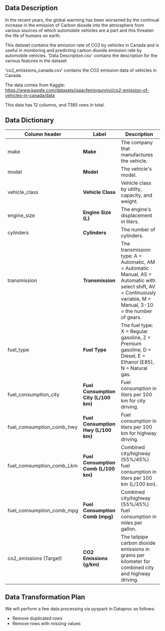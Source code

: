 ## Data Description

In the recent years, the global warming has been worsened by the continual increase in the emission of Carbon dioxide into the atmosphere from various sources of which automobile vehicles are a part and this threaten the life of humans on earth.

This dataset contains the emission rate of CO2 by vehicles in Canada and is useful in monitoring and predicting carbon dioxide emission rate by automobile vehicles.
'Data Description.csv' contains the description for the various features in the dataset

'co2_emissions_canada.csv' contains the CO2 emission data of vehicles in Canada.

The data comes from Kaggle: https://www.kaggle.com/datasets/isaacfemiogunniyi/co2-emission-of-vehicles-in-canada/data

This data has 12 columns, and 7385 rows in total.

## Data Dictionary

| **Column header**                     | **Label**                     | **Description**                                                                                       |
|--------------------------------|--------------------------------------|-------------------------------------------------------------------------------------------------------|
| make                           | **Make**                             | The company that manufactures the vehicle.                                                            |
| model                          | **Model**                            | The vehicle's model.                                                                                  |
| vehicle_class                  | **Vehicle Class**                    | Vehicle class by utility, capacity, and weight.                                                       |
| engine_size                    | **Engine Size (L)**                  | The engine's displacement in liters.                                                                  |
| cylinders                      | **Cylinders**                        | The number of cylinders.                                                                                    |
| transmission                   | **Transmission**                     | The transmission type: A = Automatic, AM = Automatic Manual, AS = Automatic with select shift, AV = Continuously variable, M = Manual, 3-10 = the number of gears. |
| fuel_type                      | **Fuel Type**                        | The fuel type: X = Regular gasoline, Z = Premium gasoline, D = Diesel, E = Ethanol (E85), N = Natural gas. |
| fuel_consumption_city          | **Fuel Consumption City (L/100 km)** | Fuel consumption in liters per 100 km for city driving.                      |
| fuel_comsumption_comb_hwy      | **Fuel Consumption Hwy (L/100 km)** | Fuel consumption in liters per 100 km for highway driving.                        |
| fuel_comsumption_comb_Lkm      | **Fuel Consumption Comb (L/100 km)** | Combined city/highway (55%/45%) fuel consumption in liters per 100 km (L/100 km).                      |
| fuel_comsumption_comb_mpg      | **Fuel Consumption Comb (mpg)**       | 	Combined city/highway (55%/45%) fuel consumption in miles per gallon.  |
| co2_emissions (Target)         | **CO2 Emissions (g/km)**             | The tailpipe carbon dioxide emissions in grams per kilometer for combined city and highway driving.   |


## Data Transformation Plan

We will perform a few data processing via pyspark in Dataproc as follows:
- Remove duplicated rows
- Remove rows with missing values


